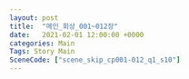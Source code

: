 ```yaml
---
layout: post
title:  "메인_회상_001~012장"
date:   2021-02-01 12:00:00 +0000
categories: Main
Tags: Story Main
SceneCode: ["scene_skip_cp001-012_q1_s10"]
---
```

